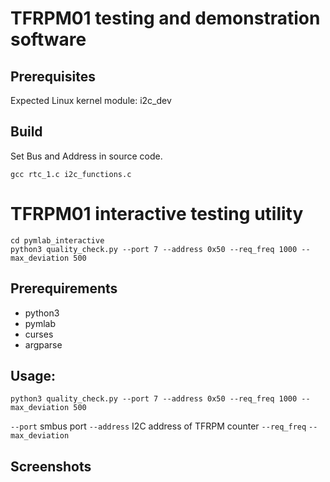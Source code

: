 # TFRPM01 testing and demonstration software  


## Prerequisites

Expected Linux kernel module: i2c_dev

## Build

Set Bus and Address in source code.

    gcc rtc_1.c i2c_functions.c



# TFRPM01 interactive testing utility

```
cd pymlab_interactive
python3 quality_check.py --port 7 --address 0x50 --req_freq 1000 --max_deviation 500
```

## Prerequirements 
* python3
* pymlab
* curses
* argparse 


## Usage: 

```
python3 quality_check.py --port 7 --address 0x50 --req_freq 1000 --max_deviation 500
```

`--port` smbus port 
`--address` I2C address of TFRPM counter
`--req_freq` 
`--max_deviation`

## Screenshots

